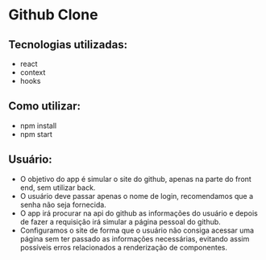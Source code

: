 # Github Clone

## Tecnologias utilizadas:

<ul>
  <li>react</li>
  <li>context</li>
  <li>hooks</li>
</ul>

## Como utilizar:

<ul>
  <li>npm install</li>
  <li>npm start</li>
</ul>

## Usuário:

<ul>
  <li>O objetivo do app é simular o site do github, apenas na parte do front end, sem utilizar back.</li>

  <li>O usuário deve passar apenas o nome de login, recomendamos que a senha não seja fornecida.</li>

  <li>O app irá procurar na api do github as informações do usuário e depois de fazer a requisição irá simular a página pessoal do github.</li>

  <li>Configuramos o site de forma que o usuário não consiga acessar uma página sem ter passado as informações necessárias, evitando assim possíveis erros relacionados a renderização de componentes.</li>
</ul>
